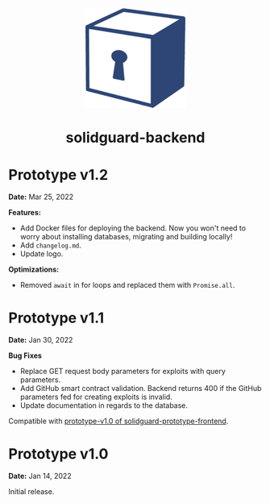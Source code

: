 <div align="center">
  <p align="center">
    <img src="docs/img/solidguard-prototype-v1-2.png" width="200" alt="SolidGuard Logo" />
  </p>
<h1>solidguard-backend</h1>
</div>

# Prototype v1.2

**Date:** Mar 25, 2022

**Features:**
* Add Docker files for deploying the backend. Now you won't need to worry about installing databases, migrating and building locally!
* Add `changelog.md`.
* Update logo.

**Optimizations:**
* Removed `await` in for loops and replaced them with `Promise.all`.

# Prototype v1.1

**Date:** Jan 30, 2022

**Bug Fixes**
* Replace GET request body parameters for exploits with query parameters.
* Add GitHub smart contract validation. Backend returns 400 if the GitHub parameters fed for creating exploits is invalid.
* Update documentation in regards to the database.

Compatible with [prototype-v1.0 of solidguard-prototype-frontend](https://github.com/SolidGuard/solidguard-prototype-frontend/releases/tag/prototype-v1.0).

# Prototype v1.0

**Date:** Jan 14, 2022

Initial release.